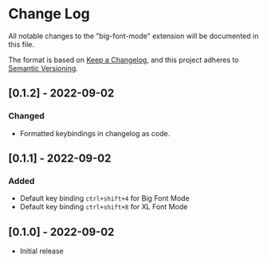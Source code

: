 # Change Log

All notable changes to the "big-font-mode" extension will be documented in this
file.

The format is based on [Keep a Changelog](https://keepachangelog.com/en/1.0.0/),
and this project adheres to [Semantic Versioning](https://semver.org/spec/v2.0.0.html).

## [0.1.2] - 2022-09-02

### Changed

- Formatted keybindings in changelog as code.

## [0.1.1] - 2022-09-02

### Added

- Default key binding `ctrl+shift+4` for Big Font Mode
- Default key binding `ctrl+shift+8` for XL Font Mode

## [0.1.0] - 2022-09-02

- Initial release